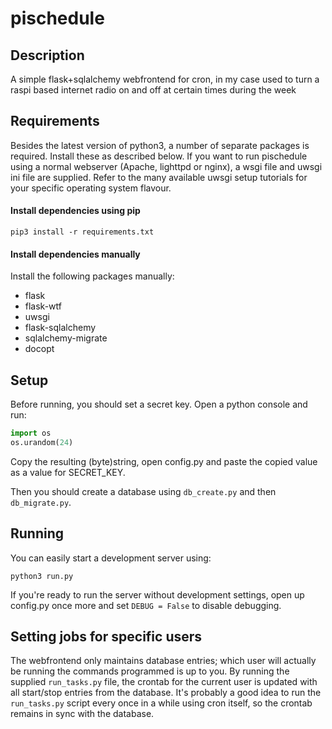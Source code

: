 # pischedule
## Description
A simple flask+sqlalchemy webfrontend for cron, in my case used to turn a raspi based internet radio on and off at certain 
times during the week

## Requirements
Besides the latest version of python3, a number of separate packages is required. Install these as described below. 
If you want to run pischedule using a normal webserver (Apache, lighttpd or nginx), a wsgi file and uwsgi ini file are supplied.
Refer to the many available uwsgi setup tutorials for your specific operating system flavour.

#### Install dependencies using pip
```
pip3 install -r requirements.txt
```

#### Install dependencies manually
Install the following packages manually:
* flask
* flask-wtf
* uwsgi
* flask-sqlalchemy
* sqlalchemy-migrate
* docopt

## Setup
Before running, you should set a secret key. Open a python console and run:
```python
import os
os.urandom(24)
```
Copy the resulting (byte)string, open config.py and paste the copied value as a value for SECRET_KEY. 

Then you should create a database using ```db_create.py``` and then ```db_migrate.py```.

## Running
You can easily start a development server using:

```
python3 run.py
```

If you're ready to run the server without development settings, open up config.py once more and set ```DEBUG = False``` to disable debugging.


## Setting jobs for specific users

The webfrontend only maintains database entries; which user will actually be running the commands programmed is up to you. By running the supplied ```run_tasks.py``` file, the crontab for the current user is updated with all start/stop entries from the database. It's probably a good idea to run the ```run_tasks.py``` script every once in a while using cron itself, so the crontab remains in sync with the database.
